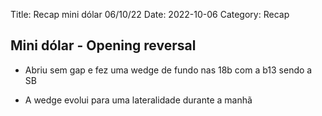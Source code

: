 Title: Recap mini dólar 06/10/22
Date: 2022-10-06
Category: Recap

## Mini dólar - Opening reversal

* Abriu sem gap e fez uma wedge de fundo nas 18b com a b13 sendo a SB

*  A wedge evolui para uma lateralidade durante a manhã
